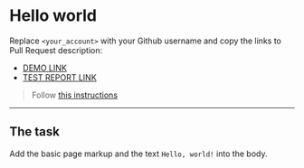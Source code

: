 # Hello world
Replace `<your_account>` with your Github username and copy the links to Pull Request description:
- [DEMO LINK](https://andreas-tarasun.github.io/layout_hello-world/)
- [TEST REPORT LINK](https://andreas-tarasun.github.io/layout_hello-world/report/html_report/)

> Follow [this instructions](https://mate-academy.github.io/layout_task-guideline/#how-to-solve-the-layout-tasks-on-github)
___

## The task 
Add the basic page markup and the text `Hello, world!` into the body.
